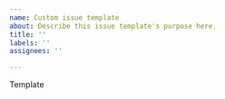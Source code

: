 ```yaml
---
name: Custom issue template
about: Describe this issue template's purpose here.
title: ''
labels: ''
assignees: ''

---
```


Template
